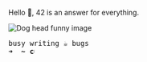 Hello 👋, 42 is an answer for everything.

![Dog head funny image](https://github.com/bxb100/bxb100/raw/master/png2.png)
         
<pre>
busy writing ☕ bugs
<b>➜  ~ <img align="top" src="https://user-images.githubusercontent.com/2514771/93036534-5fbd6480-f5fd-11ea-8a13-58ef04796c17.gif" alt="cursor" width="10" height="18" /></b>
</pre>
